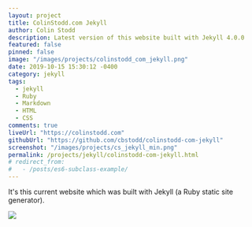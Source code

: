 ```yaml
---
layout: project
title: ColinStodd.com Jekyll
author: Colin Stodd
description: Latest version of this website built with Jekyll 4.0.0
featured: false
pinned: false
image: "/images/projects/colinstodd_com_jekyll.png"
date: 2019-10-15 15:30:12 -0400
category: jekyll
tags:
  - jekyll
  - Ruby
  - Markdown
  - HTML
  - CSS
comments: true
liveUrl: "https://colinstodd.com"
githubUrl: "https://github.com/cbstodd/colinstodd-com-jekyll"
screenshot: "/images/projects/cs_jekyll_min.png"
permalink: /projects/jekyll/colinstodd-com-jekyll.html
# redirect_from:
#   - /posts/es6-subclass-example/
---
```



It's this current website which was built with Jekyll (a Ruby static site generator).

<img src="{{ project.image }}" class="image fit">